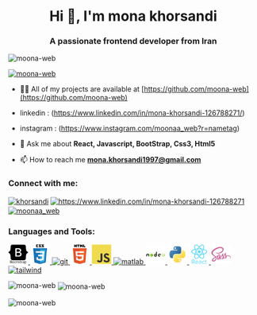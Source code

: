 <h1 align="center">Hi 👋, I'm mona khorsandi</h1>
<h3 align="center">A passionate frontend developer from Iran</h3>

<p align="left"> <img src="https://komarev.com/ghpvc/?username=moona-web&label=Profile%20views&color=0e75b6&style=flat" alt="moona-web" /> </p>

<p align="left"> <a href="https://github.com/ryo-ma/github-profile-trophy"><img src="https://github-profile-trophy.vercel.app/?username=moona-web" alt="moona-web" /></a> </p>

- 👨‍💻 All of my projects are available at [https://github.com/moona-web](https://github.com/moona-web)
- linkedin : (https://www.linkedin.com/in/mona-khorsandi-126788271/)
- instagram : (https://www.instagram.com/moonaa_web?r=nametag)

- 💬 Ask me about **React, Javascript, BootStrap, Css3, Html5**

- 📫 How to reach me **mona.khorsandi1997@gmail.com**

<h3 align="left">Connect with me:</h3>
<p align="left">
<a href="https://codepen.io/khorsandi" target="blank"><img align="center" src="https://raw.githubusercontent.com/rahuldkjain/github-profile-readme-generator/master/src/images/icons/Social/codepen.svg" alt="khorsandi" height="30" width="40" /></a>
<a href="https://linkedin.com/in/https://www.linkedin.com/in/mona-khorsandi-126788271/" target="blank"><img align="center" src="https://raw.githubusercontent.com/rahuldkjain/github-profile-readme-generator/master/src/images/icons/Social/linked-in-alt.svg" alt="https://www.linkedin.com/in/mona-khorsandi-126788271" height="30" width="40" /></a>
<a href="https://instagram.com/moonaa_web" target="blank"><img align="center" src="https://raw.githubusercontent.com/rahuldkjain/github-profile-readme-generator/master/src/images/icons/Social/instagram.svg" alt="moonaa_web" height="30" width="40" /></a>
</p>

<h3 align="left">Languages and Tools:</h3>
<p align="left"> <a href="https://getbootstrap.com" target="_blank" rel="noreferrer"> <img src="https://raw.githubusercontent.com/devicons/devicon/master/icons/bootstrap/bootstrap-plain-wordmark.svg" alt="bootstrap" width="40" height="40"/> </a> <a href="https://www.w3schools.com/css/" target="_blank" rel="noreferrer"> <img src="https://raw.githubusercontent.com/devicons/devicon/master/icons/css3/css3-original-wordmark.svg" alt="css3" width="40" height="40"/> </a> <a href="https://git-scm.com/" target="_blank" rel="noreferrer"> <img src="https://www.vectorlogo.zone/logos/git-scm/git-scm-icon.svg" alt="git" width="40" height="40"/> </a> <a href="https://www.w3.org/html/" target="_blank" rel="noreferrer"> <img src="https://raw.githubusercontent.com/devicons/devicon/master/icons/html5/html5-original-wordmark.svg" alt="html5" width="40" height="40"/> </a> <a href="https://developer.mozilla.org/en-US/docs/Web/JavaScript" target="_blank" rel="noreferrer"> <img src="https://raw.githubusercontent.com/devicons/devicon/master/icons/javascript/javascript-original.svg" alt="javascript" width="40" height="40"/> </a> <a href="https://www.mathworks.com/" target="_blank" rel="noreferrer"> <img src="https://upload.wikimedia.org/wikipedia/commons/2/21/Matlab_Logo.png" alt="matlab" width="40" height="40"/> </a> <a href="https://nodejs.org" target="_blank" rel="noreferrer"> <img src="https://raw.githubusercontent.com/devicons/devicon/master/icons/nodejs/nodejs-original-wordmark.svg" alt="nodejs" width="40" height="40"/> </a> <a href="https://www.python.org" target="_blank" rel="noreferrer"> <img src="https://raw.githubusercontent.com/devicons/devicon/master/icons/python/python-original.svg" alt="python" width="40" height="40"/> </a> <a href="https://reactjs.org/" target="_blank" rel="noreferrer"> <img src="https://raw.githubusercontent.com/devicons/devicon/master/icons/react/react-original-wordmark.svg" alt="react" width="40" height="40"/> </a> <a href="https://sass-lang.com" target="_blank" rel="noreferrer"> <img src="https://raw.githubusercontent.com/devicons/devicon/master/icons/sass/sass-original.svg" alt="sass" width="40" height="40"/> </a> <a href="https://tailwindcss.com/" target="_blank" rel="noreferrer"> <img src="https://www.vectorlogo.zone/logos/tailwindcss/tailwindcss-icon.svg" alt="tailwind" width="40" height="40"/> </a> </p>

<p><img align="left" src="https://github-readme-stats.vercel.app/api/top-langs?username=moona-web&show_icons=true&locale=en&layout=compact" alt="moona-web" /></p>

<p>&nbsp;<img align="center" src="https://github-readme-stats.vercel.app/api?username=moona-web&show_icons=true&locale=en" alt="moona-web" /></p>

<p><img align="center" src="https://github-readme-streak-stats.herokuapp.com/?user=moona-web&" alt="moona-web" /></p>
